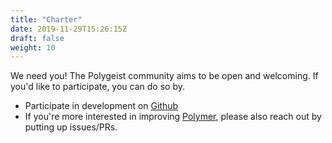 ```yaml
---
title: "Charter"
date: 2019-11-29T15:26:15Z
draft: false
weight: 10
---
```


We need you! The Polygeist community aims to be open and welcoming. If you'd like to participate, you can do so by.

 * Participate in development on [Github](https://github.com/wsmoses/Polygeist)
 * If you're more interested in improving [Polymer](https://github.com/kumasento/polymer), please also reach out by putting up issues/PRs. 

